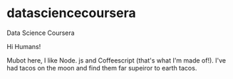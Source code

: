 # datasciencecoursera
Data Science Coursera

Hi Humans!

Mubot here, I like Node. js and Coffeescript (that's what I'm made of!).
I've had tacos on the moon and find them far supeiror to earth tacos.
